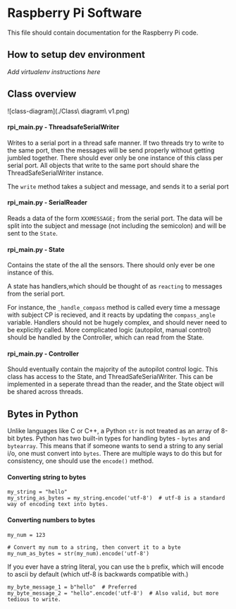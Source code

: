 # Raspberry Pi Software

This file should contain documentation for the Raspberry Pi code.

## How to setup dev environment
_Add virtualenv instructions here_

## Class overview
![class-diagram](./Class\ diagram\ v1.png)

#### rpi\_main.py - ThreadsafeSerialWriter
Writes to a serial port in a thread safe manner. If two threads try to write to the same port, then the messages will be send properly without getting jumbled together. There should ever only be one instance of this class per serial port. All objects that write to the same port should share the ThreadSafeSerialWriter instance. 

The `write` method takes a subject and message, and sends it to a serial port

#### rpi\_main.py - SerialReader
Reads a data of the form `XXXMESSAGE;` from the serial port. The data will be split into the subject and message (not including the semicolon) and will be sent to the `State`.

#### rpi\_main.py - State
Contains the state of the all the sensors. There should only ever be one instance of this.
        
A state has handlers,which should be thought of as `reacting` to messages from the serial port.

For instance, the `_handle_compass` method is called every time a message with subject CP is recieved, and it reacts by updating the `compass_angle` variable. Handlers should not be hugely complex, and should never need to be explicitly called. More complicated logic (autopilot, manual control) should be handled by the Controller, which can read from the State.


#### rpi\_main.py - Controller
Should eventually contain the majority of the autopilot control logic. This class has access to the State, and ThreadSafeSerialWriter. This can be implemented in a seperate thread than the reader, and the State object will be shared across threads.

## Bytes in Python
Unlike languages like C or C++, a Python `str` is not treated as an array of 8-bit bytes. Python has two built-in types for handling bytes - `bytes` and `bytearray`. This means that if someone wants to send a string to any serial i/o, one must convert into `bytes`. There are multiple ways to do this but for consistency, one should use the `encode()` method.

#### Converting string to bytes
```
my_string = "hello"
my_string_as_bytes = my_string.encode('utf-8')  # utf-8 is a standard way of encoding text into bytes.
```

#### Converting numbers to bytes
```
my_num = 123

# Convert my num to a string, then convert it to a byte
my_num_as_bytes = str(my_num).encode('utf-8')
```

If you ever have a string literal, you can use the `b` prefix, which will encode to ascii by default (which utf-8 is backwards compatible with.)

```
my_byte_message_1 = b"hello"  # Preferred
my_byte_message_2 = "hello".encode('utf-8')  # Also valid, but more tedious to write.
```
